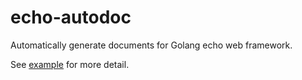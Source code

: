 # echo-autodoc

Automatically generate documents for Golang echo web framework.

See [example](https://github.com/EndlessCheng/echo-autodoc/tree/master/example) for more detail.
